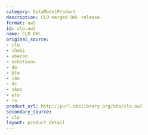 ```yaml
---
category: DataModelProduct
description: CLO merged OWL release
format: owl
id: clo.owl
name: CLO OWL
original_source:
- clo
- chebi
- uberon
- ncbitaxon
- do
- bfo
- iao
- dc
- skos
- efo
- ro
product_url: http://purl.obolibrary.org/obo/clo.owl
secondary_source:
- clo
layout: product_detail
---
```

